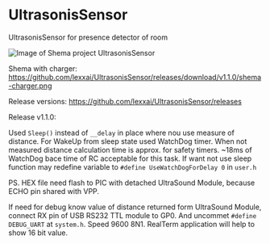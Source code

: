 # UltrasonisSensor
UltrasonisSensor for presence detector of room

 

![Image of Shema project UltrasonisSensor](https://github.com/lexxai/UltrasonisSensor/blob/master/shema/shema.png)

Shema with charger: https://github.com/lexxai/UltrasonisSensor/releases/download/v1.1.0/shema-charger.png

Release versions:
https://github.com/lexxai/UltrasonisSensor/releases

Release v1.1.0:

Used `Sleep()` instead of `__delay` in place where nou use measure of distance.
For WakeUp from sleep state used WatchDog timer.
When not measured distance calculation time is approx. for safety timers.
~18ms of WatchDog bace time of RC acceptable for this task.
If want not use sleep function may redefine variable to `#define UseWatchDogForDelay 0` in `user.h`

PS. HEX file need flash to PIC with detached UltraSound Module, because ECHO pin shared with VPP.

If need for debug know value of distance returned form UltraSound Module, connect RX pin of USB RS232 TTL module to GP0. And uncommet `#define DEBUG_UART` at `system.h`. Speed 9600 8N1. RealTerm application will help to show 16 bit value.
